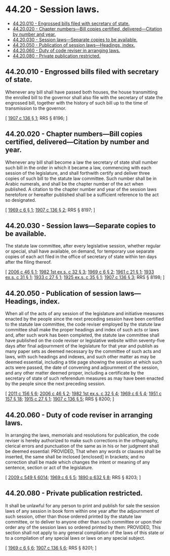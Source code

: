 # 44.20 - Session laws.
* [44.20.010 - Engrossed bills filed with secretary of state.](#4420010---engrossed-bills-filed-with-secretary-of-state)
* [44.20.020 - Chapter numbers—Bill copies certified, delivered—Citation by number and year.](#4420020---chapter-numbersbill-copies-certified-deliveredcitation-by-number-and-year)
* [44.20.030 - Session laws—Separate copies to be available.](#4420030---session-lawsseparate-copies-to-be-available)
* [44.20.050 - Publication of session laws—Headings, index.](#4420050---publication-of-session-lawsheadings-index)
* [44.20.060 - Duty of code reviser in arranging laws.](#4420060---duty-of-code-reviser-in-arranging-laws)
* [44.20.080 - Private publication restricted.](#4420080---private-publication-restricted)
## 44.20.010 - Engrossed bills filed with secretary of state.
Whenever any bill shall have passed both houses, the house transmitting the enrolled bill to the governor shall also file with the secretary of state the engrossed bill, together with the history of such bill up to the time of transmission to the governor.

\[ [1907 c 136 § 1](https://leg.wa.gov/CodeReviser/documents/sessionlaw/1907c136.pdf?cite=1907%20c%20136%20§%201); RRS § 8196; \]

## 44.20.020 - Chapter numbers—Bill copies certified, delivered—Citation by number and year.
Whenever any bill shall become a law the secretary of state shall number such bill in the order in which it became a law, commencing with each session of the legislature, and shall forthwith certify and deliver three copies of such bill to the statute law committee. Such number shall be in Arabic numerals, and shall be the chapter number of the act when published. A citation to the chapter number and year of the session laws heretofore or hereafter published shall be a sufficient reference to the act so designated.

\[ [1969 c 6 § 1](https://leg.wa.gov/CodeReviser/documents/sessionlaw/1969c6.pdf?cite=1969%20c%206%20§%201); [1907 c 136 § 2](https://leg.wa.gov/CodeReviser/documents/sessionlaw/1907c136.pdf?cite=1907%20c%20136%20§%202); RRS § 8197; \]

## 44.20.030 - Session laws—Separate copies to be available.
The statute law committee, after every legislative session, whether regular or special, shall have available, on demand, for temporary use separate copies of each act filed in the office of secretary of state within ten days after the filing thereof.

\[ [2006 c 46 § 1](https://lawfilesext.leg.wa.gov/biennium/2005-06/Pdf/Bills/Session%20Laws/Senate/6208.SL.pdf?cite=2006%20c%2046%20§%201); [1982 1st ex.s. c 32 § 3](https://leg.wa.gov/CodeReviser/documents/sessionlaw/1982ex1c32.pdf?cite=1982%201st%20ex.s.%20c%2032%20§%203); [1969 c 6 § 2](https://leg.wa.gov/CodeReviser/documents/sessionlaw/1969c6.pdf?cite=1969%20c%206%20§%202); [1961 c 21 § 1](https://leg.wa.gov/CodeReviser/documents/sessionlaw/1961c21.pdf?cite=1961%20c%2021%20§%201); [1933 ex.s. c 31 § 1](https://leg.wa.gov/CodeReviser/documents/sessionlaw/1933ex1c31.pdf?cite=1933%20ex.s.%20c%2031%20§%201); [1933 c 27 § 1](https://leg.wa.gov/CodeReviser/documents/sessionlaw/1933c27.pdf?cite=1933%20c%2027%20§%201); [1925 ex.s. c 35 § 1](https://leg.wa.gov/CodeReviser/documents/sessionlaw/1925ex1c35.pdf?cite=1925%20ex.s.%20c%2035%20§%201); [1907 c 136 § 3](https://leg.wa.gov/CodeReviser/documents/sessionlaw/1907c136.pdf?cite=1907%20c%20136%20§%203); RRS § 8198; \]

## 44.20.050 - Publication of session laws—Headings, index.
When all of the acts of any session of the legislature and initiative measures enacted by the people since the next preceding session have been certified to the statute law committee, the code reviser employed by the statute law committee shall make the proper headings and index of such acts or laws and, after such work has been completed, the statute law committee shall have published on the code reviser or legislative website within seventy-five days after final adjournment of the legislature for that year and publish as many paper sets as deemed necessary by the committee of such acts and laws, with such headings and indexes, and such other matter as may be deemed essential, including a title page showing the session at which such acts were passed, the date of convening and adjournment of the session, and any other matter deemed proper, including a certificate by the secretary of state of such referendum measures as may have been enacted by the people since the next preceding session.

\[ [2011 c 156 § 6](https://lawfilesext.leg.wa.gov/biennium/2011-12/Pdf/Bills/Session%20Laws/House/1479.SL.pdf?cite=2011%20c%20156%20§%206); [2006 c 46 § 2](https://lawfilesext.leg.wa.gov/biennium/2005-06/Pdf/Bills/Session%20Laws/Senate/6208.SL.pdf?cite=2006%20c%2046%20§%202); [1982 1st ex.s. c 32 § 4](https://leg.wa.gov/CodeReviser/documents/sessionlaw/1982ex1c32.pdf?cite=1982%201st%20ex.s.%20c%2032%20§%204); [1969 c 6 § 4](https://leg.wa.gov/CodeReviser/documents/sessionlaw/1969c6.pdf?cite=1969%20c%206%20§%204); [1951 c 157 § 18](https://leg.wa.gov/CodeReviser/documents/sessionlaw/1951c157.pdf?cite=1951%20c%20157%20§%2018); [1915 c 27 § 1](https://leg.wa.gov/CodeReviser/documents/sessionlaw/1915c27.pdf?cite=1915%20c%2027%20§%201); [1907 c 136 § 5](https://leg.wa.gov/CodeReviser/documents/sessionlaw/1907c136.pdf?cite=1907%20c%20136%20§%205); RRS § 8200; \]

## 44.20.060 - Duty of code reviser in arranging laws.
In arranging the laws, memorials and resolutions for publication, the code reviser is hereby authorized to make such corrections in the orthography, clerical errors and punctuation of the same as in his or her judgment shall be deemed essential: PROVIDED, That when any words or clauses shall be inserted, the same shall be inclosed [enclosed] in brackets; and no correction shall be made which changes the intent or meaning of any sentence, section or act of the legislature.

\[ [2009 c 549 § 6014](https://lawfilesext.leg.wa.gov/biennium/2009-10/Pdf/Bills/Session%20Laws/Senate/5038.SL.pdf?cite=2009%20c%20549%20§%206014); [1969 c 6 § 5](https://leg.wa.gov/CodeReviser/documents/sessionlaw/1969c6.pdf?cite=1969%20c%206%20§%205); [1890 p 632 § 8](https://leg.wa.gov/CodeReviser/documents/sessionlaw/1890pam8.pdf#page=632?cite=1890%20p%20632%20§%208); RRS § 8203; \]

## 44.20.080 - Private publication restricted.
It shall be unlawful for any person to print and publish for sale the session laws of any session in book form within one year after the adjournment of such session, other than those ordered printed by the statute law committee, or to deliver to anyone other than such committee or upon their order any of the session laws so ordered printed by them: PROVIDED, This section shall not apply to any general compilation of the laws of this state or to a compilation of any special laws or laws on any special subject.

\[ [1969 c 6 § 6](https://leg.wa.gov/CodeReviser/documents/sessionlaw/1969c6.pdf?cite=1969%20c%206%20§%206); [1907 c 136 § 6](https://leg.wa.gov/CodeReviser/documents/sessionlaw/1907c136.pdf?cite=1907%20c%20136%20§%206); RRS § 8201; \]

